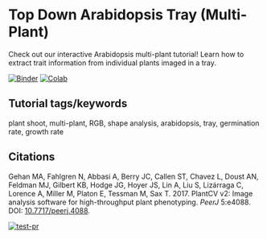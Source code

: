 # Top Down Arabidopsis Tray (Multi-Plant)

Check out our interactive Arabidopsis multi-plant tutorial! Learn how to extract trait information from individual plants imaged in a tray. 

[![Binder](https://mybinder.org/badge_logo.svg)](https://mybinder.org/v2/gh/danforthcenter/plantcv-tutorial-arabidopsis-tray/HEAD?labpath=index.ipynb)
[![Colab](https://colab.research.google.com/assets/colab-badge.svg)](https://colab.research.google.com/github/danforthcenter/plantcv-tutorial-arabidopsis-tray/blob/main/index-Colab.ipynb)

## Tutorial tags/keywords

plant shoot, multi-plant, RGB, shape analysis, arabidopsis, tray, germination rate, growth rate

## Citations
Gehan MA, Fahlgren N, Abbasi A, Berry JC, Callen ST, Chavez L, Doust AN,
Feldman MJ, Gilbert KB, Hodge JG, Hoyer JS, Lin A, Liu S, Lizárraga C, Lorence
A, Miller M, Platon E, Tessman M, Sax T. 2017. PlantCV v2: Image analysis
software for high-throughput plant phenotyping. *PeerJ* 5:e4088. DOI:
[10.7717/peerj.4088](https://doi.org/10.7717/peerj.4088).

[![test-pr](https://github.com/danforthcenter/plantcv-tutorial-arabidopsis-tray/actions/workflows/ci-tests.yml/badge.svg)](https://github.com/danforthcenter/plantcv-tutorial-arabidopsis-tray/actions/workflows/ci-tests.yml)
